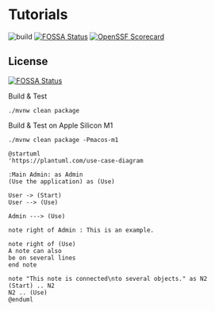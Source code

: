 # Tutorials

![build](https://github.com/coolbeevip/tutorials/workflows/tutorials-ci/badge.svg) [![FOSSA Status](https://app.fossa.com/api/projects/git%2Bgithub.com%2Fcoolbeevip%2Ftutorials.svg?type=shield)](https://app.fossa.com/projects/git%2Bgithub.com%2Fcoolbeevip%2Ftutorials?ref=badge_shield)
[![OpenSSF Scorecard](https://api.securityscorecards.dev/projects/github.com/coolbeevip/tutorials/badge)](https://api.securityscorecards.dev/projects/github.com/coolbeevip/tutorials)

## License
[![FOSSA Status](https://app.fossa.com/api/projects/git%2Bgithub.com%2Fcoolbeevip%2Ftutorials.svg?type=large)](https://app.fossa.com/projects/git%2Bgithub.com%2Fcoolbeevip%2Ftutorials?ref=badge_large)

Build & Test

```shell
./mvnw clean package
```

Build & Test on Apple Silicon M1

```shell
./mvnw clean package -Pmacos-m1
```

```plantuml
@startuml
'https://plantuml.com/use-case-diagram

:Main Admin: as Admin
(Use the application) as (Use)

User -> (Start)
User --> (Use)

Admin ---> (Use)

note right of Admin : This is an example.

note right of (Use)
A note can also
be on several lines
end note

note "This note is connected\nto several objects." as N2
(Start) .. N2
N2 .. (Use)
@enduml
```